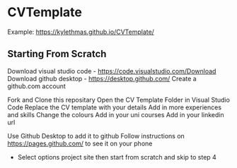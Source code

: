 # CVTemplate

Example: https://kylethmas.github.io/CVTemplate/

## Starting From Scratch

Download visual studio code - https://code.visualstudio.com/Download
Download github desktop - https://desktop.github.com/
Create a github.com account

Fork and Clone this repositary
Open the CV Template Folder in Visual Studio Code
Replace the CV template with your details
Add in more experiences and skills
Change the colours
Add in your uni courses
Add in your linkedin url

Use Github Desktop to add it to github
Follow instructions on https://pages.github.com/ to see it on your phone
 - Select options project site then start from scratch and skip to step 4
